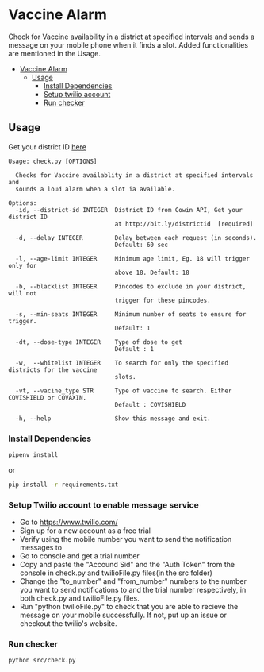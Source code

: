 # Vaccine Alarm

Check for Vaccine availability in a district at specified intervals and sends a message on your mobile phone when it finds a slot. Added functionalities are mentioned in the Usage.

-   [Vaccine Alarm](#vaccine-alarm)
    -   [Usage](#usage)
        -   [Install Dependencies](#install-dependencies)
        -   [Setup twilio account](#setup-twilio-account-to-enable-message-service)
        -   [Run checker](#run-checker)

## Usage

Get your district ID [here](DISTRICT_CODES.md)

```
Usage: check.py [OPTIONS]

  Checks for Vaccine availablity in a district at specified intervals and
  sounds a loud alarm when a slot ia available.

Options:
  -id, --district-id INTEGER  District ID from Cowin API, Get your district ID
                              at http://bit.ly/districtid  [required]

  -d, --delay INTEGER         Delay between each request (in seconds).
                              Default: 60 sec

  -l, --age-limit INTEGER     Minimum age limit, Eg. 18 will trigger only for
                              above 18. Default: 18

  -b, --blacklist INTEGER     Pincodes to exclude in your district, will not
                              trigger for these pincodes.

  -s, --min-seats INTEGER     Minimum number of seats to ensure for trigger.
                              Default: 1

  -dt, --dose-type INTEGER    Type of dose to get
                              Default : 1

  -w,  --whitelist INTEGER    To search for only the specified districts for the vaccine
                              slots.
  
  -vt, --vacine_type STR      Type of vaccine to search. Either COVISHIELD or COVAXIN.
                              Default : COVISHIELD

  -h, --help                  Show this message and exit.
```

### Install Dependencies

```bash
pipenv install
```

or

```bash
pip install -r requirements.txt
```

### Setup Twilio account to enable message service

- Go to https://www.twilio.com/
- Sign up for a new account as a free trial
- Verify using the mobile number you want to send the notification messages to
- Go to console and get a trial number
- Copy and paste the "Accound Sid" and the "Auth Token" from the console in check.py and twilioFile.py files(in the src folder)
- Change the "to_number" and "from_number" numbers to the number you want to send notifications to and the trial number respectively, in both check.py and twilioFile.py files.
- Run "python twilioFile.py" to check that you are able to recieve the message on your mobile successfully. If not, put up an issue or checkout the twilio's website.

### Run checker

```bash
python src/check.py
```
